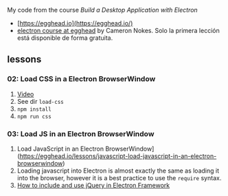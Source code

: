 My code from the course
*Build a Desktop Application with Electron*

* [https://egghead.io](https://egghead.io/)
* [electron course at egghead](https://egghead.io/browse/frameworks/electron) by Cameron Nokes. Solo la primera lección está disponible de forma gratuita.


## lessons

### 02: Load CSS in a Electron BrowserWindow

1. [Video](https://egghead.io/lessons/javascript-load-css-in-a-electron-browserwindow)
2. See dir `load-css`
1. `npm install`
2. `npm run css`

### 03: Load JS in an Electron BrowserWindow

1. Load JavaScript in an Electron BrowserWindow](https://egghead.io/lessons/javascript-load-javascript-in-an-electron-browserwindow)
2. Loading javascript into Electron is almost exactly the same as loading it into the browser, however it is a best practice to use the `require` syntax.
3. [How to include and use jQuery in Electron Framework](https://ourcodeworld.com/articles/read/202/how-to-include-and-use-jquery-in-electron-framework)
